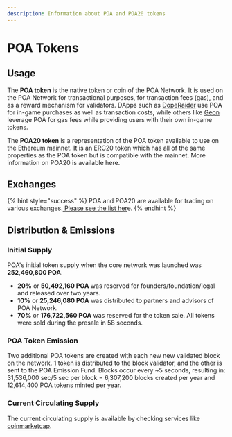 ```yaml
---
description: Information about POA and POA20 tokens
---
```


# POA Tokens

## Usage

The **POA token** is the native token or coin of the POA Network. It is used on the POA Network for transactional purposes, for transaction fees \(gas\), and as a reward mechanism for validators. DApps such as [DopeRaider](https://doperaider.com/#/) use POA for in-game purchases as well as transaction costs, while others like [Geon](https://www.geon.network/) leverage POA for gas fees while providing users with their own in-game tokens.

The **POA20 token** is a representation of the POA token available to use on the Ethereum mainnet. It is an ERC20 token which has all of the same properties as the POA token but is compatible with the mainnet. More information on POA20 is available here.

## Exchanges

{% hint style="success" %}
POA and POA20 are available for trading on various exchanges.[ Please see the list her](poa-and-poa20-exchanges.md)e.
{% endhint %}

## Distribution & Emissions

### Initial Supply

POA's initial token supply when the core network was launched was **252,460,800 POA**. 

* **20%** or **50,492,160 POA** was reserved for founders/foundation/legal and released over two years. 
* **10%** or **25,246,080 POA** was distributed to partners and advisors of POA Network. 
* **70%** or **176,722,560 POA** was reserved for the token sale. All tokens were sold during the presale in 58 seconds.  

### POA Token Emission

Two additional POA tokens are created with each new new validated block on the network. 1 token is distributed to the block validator, and the other is sent to the POA Emission Fund. Blocks occur every ~5 seconds, resulting in: 31,536,000 sec/5 sec per block = 6,307,200 blocks created per year and 12,614,400 POA tokens minted per year.

### Current Circulating Supply

The current circulating supply is available by checking services like [coinmarketcap](https://coinmarketcap.com/currencies/poa/). 





